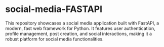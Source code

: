 # social-media-FASTAPI
This repository showcases a social media application built with FastAPI, a modern, fast web framework for Python. It features user authentication, profile management, post creation, and social interactions, making it a robust platform for social media functionalities.
